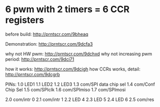 # 6 pwm with 2 timers = 6 CCR registers

before build: http://prntscr.com/9bheaq

Demonstration: http://prntscr.com/9dcfa3

why not HW pwm: http://prntscr.com/9dchxd
why not increasing pwm period: http://prntscr.com/9dci71

how it works: http://prntscr.com/9dcigh
how CCRs works, detail: http://prntscr.com/9dcgrb




PINs: 
1.0	LED1
1.1	LED2
1.2	LED3
1.3	com/SPI data chip sel
1.4	com/Conf Chip Sel
1.5	com/SPIclk
1.6	com/SPImiso
1.7	com/SPImosi
	
2.0	com/intr 0
2.1	com/intr 1
2.2	LED 4
2.3	LED 5
2.4	LED 6
2.5	com/res
